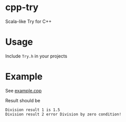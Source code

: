 # cpp-try
Scala-like Try for C++

# Usage
Include `Try.h` in your projects

# Example
See [example.cpp](example.cpp)

Result should be
```
Division result 1 is 1.5
Division result 2 error Division by zero condition!
```
